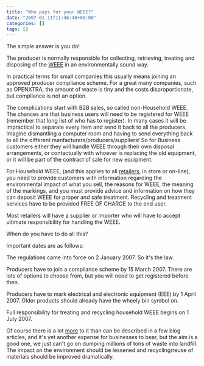 ```yaml
---
title: "Who pays for your WEEE?"
date: "2007-01-11T11:46:40+00:00"
categories: []
tags: []
---
```


The simple answer is you do!

The producer is normally responsible for collecting, retrieving, treating and disposing of the <a href="http://en.wikipedia.org/wiki/E-waste">WEEE</a> in an environmentally sound way. 

In practical terms for small companies this usually means joining an approved producer compliance scheme. For a great many companies, such as OPENXTRA, the amount of waste is tiny and the costs disproportionate, but compliance is not an option.

The complications start with B2B sales, so called non-Household WEEE. The chances are that business users will need to be registered for WEEE (remember that long list of who has to register). In many cases it will be impractical to separate every item and send it back to all the producers. Imagine dismantling a computer room and having to send everything back to all the different manfacturers/producers/suppliers! So for Business customers either they will handle WEEE through their own disposal arrangements, or contactually with whoever is replacing the old equipment, or it will be part of the contract of sale for new equipment.

For Household WEEE, (and this applies to all <a href="http://www.netregs.gov.uk/netregs/275207/1631119/1631268/?lang=_e">retailers</a>, in store or on-line), you need to provide customers with information regarding the environmental impact of what you sell, the reasons for WEEE, the meaning of the markings, and you must provide advice and information on how they can deposit WEEE for proper and safe treatment. Recycling and treatment services have to be provided FREE OF CHARGE to the end user.

Most retailers will have a supplier or importer who will have to accept ultimate responsibility for handling the WEEE.

When do you have to do all this?

Important dates are as follows:

The regulations came into force on 2 January 2007. So it's the law.

Producers have to join a compliance scheme by 15 March 2007. There are lots of options to choose from, but you will need to get registered before then.

Producers have to mark electrical and electronic equipment (EEE) by 1 April 2007. Older products should already have the wheely bin symbol on.

Full responsibility for treating and recycling household WEEE begins on 1 July 2007.

Of course there is a lot <a href="http://www.netregs.gov.uk/netregs/275207/1631119/1631387/?lang=_e">more</a> to it than can be described in a few blog articles, and it's yet another expense for businesses to bear, but the aim is a good one, we just can't go on dumping millions of tons of waste into landfill. The impact on the environment should be lessened and recycling/reuse of materials should be improved dramatically.
